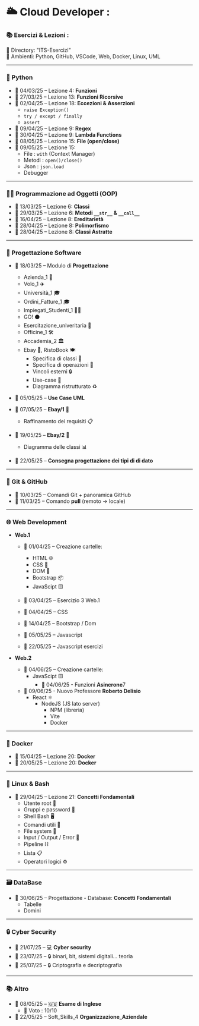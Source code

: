 # 🌥️ Cloud Developer :
### 📚 Esercizi & Lezioni :
📁 Directory: "ITS-Esercizi"  
🧰 Ambienti: Python, GitHub, VSCode, Web, Docker, Linux, UML

---

### 🐍 Python

- 📅 04/03/25 – Lezione 4: **Funzioni**
- 📅 27/03/25 – Lezione 13: **Funzioni Ricorsive**
- 📅 02/04/25 – Lezione 18: **Eccezioni & Asserzioni**
  - `raise Exception()`
  - `try / except / finally`
  - `assert`
- 📅 09/04/25 – Lezione 9: **Regex**
- 📅 30/04/25 – Lezione 9: **Lambda Functions**
- 📅 08/05/25 – Lezione 15: **File (open/close)**
- 📅 09/05/25 – Lezione 15:
  - File : `with` (Context Manager)
  - Metodi : `open()/close()` 
  - Json : `json.load`
  - Debugger

---

### 👨‍💻 Programmazione ad Oggetti (OOP)

- 📅 13/03/25 – Lezione 6: **Classi**
- 📅 29/03/25 – Lezione 6: **Metodi `__str__` & `__call__`**
- 📅 16/04/25 – Lezione 8: **Ereditarietà**
- 📅 28/04/25 – Lezione 8: **Polimorfismo**
- 📅 28/04/25 – Lezione 8: **Classi Astratte**

---

### 🧪 Progettazione Software

- 📅 18/03/25 – Modulo di **Progettazione**
  - Azienda_1 🏢
  - Volo_1 ✈️
  - Università_1 🎓
  - Ordini_Fatture_1 🎓
  - Impiegati_Studenti_1 🧑‍💼
  - GO! ⚫
  - Esercitazione_univeritaria 🧪
  - Officine_1 🛠️
  - Accademia_2 🏛️
  - Ebay 🛒, RistoBook 🍽️
    - Specifica di classi 🔧
    - Specifica di operazioni 🔧
    - Vincoli esterni 🔒
    - Use-case 🧩
    - Diagramma ristrutturato ♻️

- 📅 05/05/25 – **Use Case UML**
- 📅 07/05/25 – **Ebay/1** 🛒
  - Raffinamento dei requisiti 📋
- 📅 19/05/25 – **Ebay/2** 🛒
  - Diagramma delle classi 📊
- 📅 22/05/25 – **Consegna progettazione dei tipi di di dato**

---

### 🧰 Git & GitHub

- 📅 10/03/25 – Comandi Git + panoramica GitHub
- 📅 11/03/25 – Comando **pull** (remoto → locale)

---

### 🌐 Web Development

- **Web.1**
  - 📅 01/04/25 – Creazione cartelle:
    - HTML 🌐
    - CSS 🎨
    - DOM 🔧
    - Bootstrap 📦
    - JavaScipt 🟨

  - 📅 03/04/25 – Esercizio 3 Web.1
  - 📅 04/04/25 – CSS
  - 📅 14/04/25 – Bootstrap / Dom
  - 📅 05/05/25 – Javascript
  - 📅 22/05/25 – Javascript esercizi

- **Web.2**
  - 📅 04/06/25 – Creazione cartelle:
    - JavaScipt 🟨
      - 📅 04/06/25 - Funzioni **Asincrone**7
  - 📅 09/06/25 - Nuovo Professore **Roberto Delisio**
    - React ⚛️
      - NodeJS (JS lato server)
        - NPM (libreria)
        - Vite
        - Docker

---

### 🐳 Docker

- 📅 15/04/25 – Lezione 20: **Docker**
- 📅 20/05/25 – Lezione 20: **Docker**

---

### 🐧 Linux & Bash

- 📅 29/04/25 – Lezione 21: **Concetti Fondamentali**
  - Utente root 👤
  - Gruppi e password 👥
  - Shell Bash 🖥️
  - Comandi utili 🧾
  - File system 📂
  - Input / Output / Error 🔄
  - Pipeline ⛓️
  - Lista 📋
  - Operatori logici ⚙️

---

### 🗃️ DataBase
- 📅 30/06/25 – Progettazione - Database: **Concetti Fondamentali**
  - Tabelle
  - Domini


---

### 🔒 Cyber Security

- 📅 21/07/25 – 💻 **Cyber security**
- 📅 23/07/25 – 🔒  binari, bit, sistemi digitali... teoria
- 📅 25/07/25 – 🔒  Criptografia e decriptografia

---

### 📚 Altro

- 📅 08/05/25 – 🇬🇧 **Esame di Inglese**
  - 🥇 Voto : 10/10
- 📅 22/05/25 –  Soft_Skills_4  **Organizzazione_Aziendale**